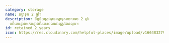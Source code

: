 ```yaml
---
category: storage
name: រក្សាទុក 2 ឆ្នាំ។
description: ទិន្នន័យត្រូវបានរក្សាទុករយៈពេល 2 ឆ្នាំ
  ហើយបន្ទាប់មកបន្ទាប់ពីរយៈពេលនោះត្រូវបានលុប។
id: retained_2_years
icon: https://res.cloudinary.com/helpful-places/image/upload/v1664832795/dtpr-icons/retention/yes_nudvht.svg
---
```

